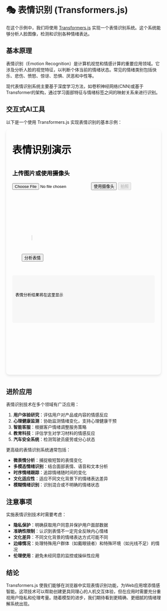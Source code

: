 # 🎭 表情识别 (Transformers.js)

在这个示例中，我们将使用 [Transformers.js](https://huggingface.co/docs/transformers.js/index) 实现一个表情识别系统。这个系统能够分析人脸图像，检测和识别各种情绪表达。

## 基本原理

表情识别（Emotion Recognition）是计算机视觉和情感计算的重要应用领域。它涉及分析人脸的视觉特征，以判断个体当前的情绪状态。常见的情绪类别包括快乐、悲伤、愤怒、惊讶、恐惧、厌恶和中性等。

现代表情识别系统主要基于深度学习方法，如卷积神经网络(CNN)或基于Transformer的架构，通过学习面部特征与情绪标签之间的映射关系来进行识别。

## 交互式AI工具

以下是一个使用 Transformers.js 实现表情识别的基本示例：

<div style="position: relative; padding-bottom: 10px;">
<iframe id="表情识别示例" style="width: 100%; height: 800px; border: none; border-radius: 10px; box-shadow: 0 4px 8px rgba(0,0,0,0.1);" srcdoc='<!DOCTYPE html>
<html lang="zh">
<head>
    <title>Transformers.js 表情识别示例</title>
    <script src="https://cdn.jsdelivr.net/npm/@xenova/transformers@2.14.0"></script>
    <style>
        body {
            font-family: Arial, sans-serif;
            max-width: 800px;
            margin: 0 auto;
            padding: 20px;
        }
        .container {
            display: flex;
            flex-direction: column;
            gap: 15px;
        }
        #video-container, #canvas-container {
            position: relative;
            margin: 0 auto;
        }
        #video, #canvas {
            border: 1px solid #ddd;
        }
        #result {
            margin-top: 15px;
            padding: 10px;
            background-color: #f7f7f7;
            border-radius: 5px;
        }
        .emotion-bar {
            height: 20px;
            margin: 5px 0;
            display: flex;
            align-items: center;
        }
        .emotion-label {
            width: 80px;
            text-align: right;
            margin-right: 10px;
        }
        .emotion-value {
            height: 100%;
            background-color: #4CAF50;
            transition: width 0.3s;
        }
        .emotion-percent {
            margin-left: 10px;
            font-size: 14px;
        }
    </style>
</head>
<body>
    <h1>表情识别演示</h1>
    <div class="container">
        <div>
            <h3>上传图片或使用摄像头</h3>
            <input type="file" id="image-upload" accept="image/*">
            <button id="camera-btn">使用摄像头</button>
            <button id="capture-btn" disabled>拍照</button>
        </div>
        
        <div id="video-container">
            <video id="video" width="400" height="300" style="display: none;" autoplay></video>
        </div>
        
        <div id="canvas-container">
            <canvas id="canvas" width="400" height="300"></canvas>
        </div>
        
        <button id="analyze-btn">分析表情</button>
        
        <div id="result">
            <p>表情分析结果将在这里显示</p>
            <div id="emotion-results"></div>
        </div>
    </div>

    <script>
        // 初始化变量
        let pipeline;
        let isModelLoaded = false;
        let isUsingCamera = false;
        let stream = null;
        
        const video = document.getElementById(&apos;video&apos;);
        const canvas = document.getElementById(&apos;canvas&apos;);
        const ctx = canvas.getContext(&apos;2d&apos;);
        const resultDiv = document.getElementById(&apos;result&apos;);
        const emotionResultsDiv = document.getElementById(&apos;emotion-results&apos;);
        
        const cameraBtn = document.getElementById(&apos;camera-btn&apos;);
        const captureBtn = document.getElementById(&apos;capture-btn&apos;);
        const analyzeBtn = document.getElementById(&apos;analyze-btn&apos;);
        
        // 情绪标签映射（将模型输出转换为情绪标签）
        // 注意：实际的标签取决于你使用的具体模型
        const emotionLabels = {
            0: &apos;愤怒&apos;,
            1: &apos;厌恶&apos;,
            2: &apos;恐惧&apos;,
            3: &apos;快乐&apos;,
            4: &apos;悲伤&apos;,
            5: &apos;惊讶&apos;,
            6: &apos;中性&apos;
        };
        
        // 加载模型
        async function loadModel() {
            if (isModelLoaded) return;
            
            resultDiv.innerHTML = &apos;<p>正在加载模型，请稍候...</p>&apos;;
            
            try {
                // 使用图像分类模型来分类情绪
                // 注意：这里使用的是通用图像分类模型作为示例
                // 实际应用中应使用专门训练用于情绪识别的模型
                pipeline = await window.pipeline(
                    &apos;image-classification&apos;, 
                    &apos;Xenova/vit-base-patch16-224&apos;
                );
                
                isModelLoaded = true;
                resultDiv.innerHTML = &apos;<p>模型加载完成！请上传图片或使用摄像头。</p>&apos;;
            } catch (error) {
                resultDiv.innerHTML = `<p>模型加载失败: ${error.message}</p>`;
            }
        }
        
        // 处理图片上传
        document.getElementById(&apos;image-upload&apos;).addEventListener(&apos;change&apos;, function(e) {
            if (!isModelLoaded) {
                loadModel();
            }
            
            const file = e.target.files[0];
            if (!file) return;
            
            // 关闭摄像头（如果开着）
            stopCamera();
            
            // 显示上传的图片
            const img = new Image();
            img.onload = function() {
                // 调整canvas大小
                canvas.width = img.width;
                canvas.height = img.height;
                ctx.drawImage(img, 0, 0);
            };
            img.src = URL.createObjectURL(file);
        });
        
        // 使用摄像头
        cameraBtn.addEventListener(&apos;click&apos;, async function() {
            if (isUsingCamera) {
                stopCamera();
                return;
            }
            
            try {
                stream = await navigator.mediaDevices.getUserMedia({ 
                    video: { facingMode: "user" } 
                });
                video.srcObject = stream;
                video.style.display = &apos;block&apos;;
                captureBtn.disabled = false;
                isUsingCamera = true;
                cameraBtn.textContent = &apos;关闭摄像头&apos;;
                
                if (!isModelLoaded) {
                    loadModel();
                }
            } catch (error) {
                resultDiv.innerHTML = `<p>无法访问摄像头: ${error.message}</p>`;
            }
        });
        
        // 停止摄像头
        function stopCamera() {
            if (stream) {
                stream.getTracks().forEach(track => track.stop());
                video.srcObject = null;
                video.style.display = &apos;none&apos;;
                isUsingCamera = false;
                cameraBtn.textContent = &apos;使用摄像头&apos;;
                captureBtn.disabled = true;
            }
        }
        
        // 拍照
        captureBtn.addEventListener(&apos;click&apos;, function() {
            if (!isUsingCamera) return;
            
            // 在canvas上绘制当前视频帧
            canvas.width = video.videoWidth;
            canvas.height = video.videoHeight;
            ctx.drawImage(video, 0, 0, canvas.width, canvas.height);
        });
        
        // 模拟情绪识别结果（实际应用中应使用真实的情绪识别模型）
        function simulateEmotionResults() {
            // 在实际应用中，这部分应该由专门的情绪识别模型生成
            // 这里仅生成模拟结果用于演示界面
            return [
                { label: &apos;中性&apos;, score: 0.4 + Math.random() * 0.2 },
                { label: &apos;快乐&apos;, score: 0.3 + Math.random() * 0.2 },
                { label: &apos;悲伤&apos;, score: 0.1 + Math.random() * 0.1 },
                { label: &apos;愤怒&apos;, score: 0.05 + Math.random() * 0.05 },
                { label: &apos;惊讶&apos;, score: 0.05 + Math.random() * 0.05 },
                { label: &apos;恐惧&apos;, score: 0.03 + Math.random() * 0.02 },
                { label: &apos;厌恶&apos;, score: 0.02 + Math.random() * 0.02 },
            ];
        }
        
        // 分析表情
        async function analyzeEmotion() {
            if (!isModelLoaded) {
                loadModel();
                return;
            }
            
            resultDiv.innerHTML = &apos;<p>正在分析表情...</p>&apos;;
            
            try {
                // 在真实应用中，使用专门的表情识别模型
                // 这里使用通用图像分类模型并添加模拟的情绪结果作为演示
                const classificationResult = await pipeline(canvas);
                
                // 获取模拟的情绪结果（实际应用中应由专门模型提供）
                const emotionResults = simulateEmotionResults();
                
                // 排序情绪结果（从高到低）
                emotionResults.sort((a, b) => b.score - a.score);
                
                // 显示结果
                const dominantEmotion = emotionResults[0].label;
                
                resultDiv.innerHTML = `
                    <p><strong>主要情绪:</strong> ${dominantEmotion}</p>
                    <p>情绪分布:</p>
                `;
                
                // 创建情绪条形图
                let emotionBarsHtml = &apos;&apos;;
                
                emotionResults.forEach(emotion => {
                    const percentage = (emotion.score * 100).toFixed(1);
                    emotionBarsHtml += `
                        <div class="emotion-bar">
                            <span class="emotion-label">${emotion.label}</span>
                            <div class="emotion-value" style="width: ${percentage}%;"></div>
                            <span class="emotion-percent">${percentage}%</span>
                        </div>
                    `;
                });
                
                emotionResultsDiv.innerHTML = emotionBarsHtml;
                
                // 在canvas上标记主要情绪
                ctx.font = &apos;20px Arial&apos;;
                ctx.fillStyle = &apos;rgba(255, 0, 0, 0.7)&apos;;
                ctx.fillText(`${dominantEmotion}: ${(emotionResults[0].score * 100).toFixed(1)}%`, 10, 30);
                
            } catch (error) {
                resultDiv.innerHTML = `<p>分析失败: ${error.message}</p>`;
            }
        }
        
        // 添加事件监听
        analyzeBtn.addEventListener(&apos;click&apos;, analyzeEmotion);
        
        // 页面加载时初始化
        window.addEventListener(&apos;DOMContentLoaded&apos;, loadModel);
    </script>
</body>
</html>
'></iframe>
</div>

## 进阶应用

表情识别技术在多个领域有广泛应用：

1. **用户体验研究**：评估用户对产品或内容的情感反应
2. **心理健康监测**：协助监测情绪变化，支持心理健康干预
3. **智能客服**：根据客户情绪调整服务策略
4. **教育科技**：评估学生对学习材料的情感反应
5. **汽车安全系统**：检测驾驶员疲劳或分心状态

更高级的表情识别系统通常包括：

- **微表情分析**：捕捉极短暂的表情变化
- **多模态情绪识别**：结合面部表情、语音和文本分析
- **时序情绪跟踪**：追踪情绪随时间的变化
- **文化适应性**：适应不同文化背景下的情绪表达差异
- **模糊情绪识别**：识别混合或不明确的情绪状态

## 注意事项

实施表情识别技术时需要考虑：

- **隐私保护**：明确获取用户同意并保护用户面部数据
- **准确性限制**：认识到表情不一定完全反映内心情绪
- **文化差异**：不同文化背景的情绪表达方式可能不同
- **边缘情况**：处理特殊用户群体（如戴眼镜者）和特殊环境（如光线不足）的情况
- **伦理使用**：避免未经同意的监控或操纵性应用

## 结论

Transformers.js 使我们能够在浏览器中实现表情识别功能，为Web应用增添情感智能。这项技术可以帮助创建更具同理心的人机交互体验，但在应用时需要充分重视用户隐私和伦理考量。随着模型的进步，我们期待看到更精确、更细腻的情绪理解系统出现。
